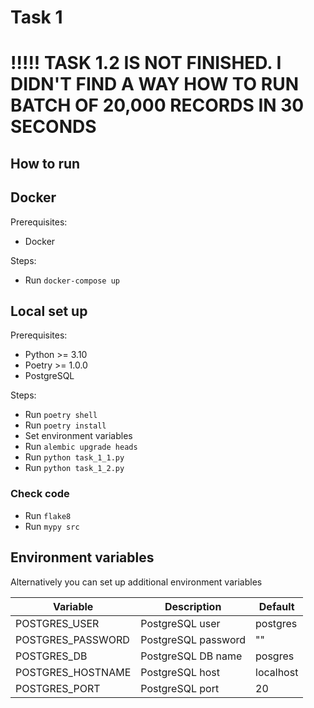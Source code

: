 # Task 1

# !!!!! TASK 1.2 IS NOT FINISHED. I DIDN'T FIND A WAY HOW TO RUN BATCH OF 20,000 RECORDS IN 30 SECONDS

## How to run

## Docker
Prerequisites:
* Docker

Steps:
* Run `docker-compose up`

## Local set up
Prerequisites:
* Python >= 3.10
* Poetry >= 1.0.0
* PostgreSQL

Steps:
* Run `poetry shell`
* Run `poetry install`
* Set environment variables 
* Run `alembic upgrade heads`
* Run `python task_1_1.py`
* Run `python task_1_2.py`

### Check code
* Run `flake8`
* Run `mypy src`

## Environment variables
Alternatively you can set up additional environment variables

| Variable           | Description         | Default   |
|--------------------|---------------------|-----------|
| POSTGRES_USER      | PostgreSQL user     | postgres  |
| POSTGRES_PASSWORD  | PostgreSQL password | ""        |
| POSTGRES_DB        | PostgreSQL DB name  | posgres   |
| POSTGRES_HOSTNAME  | PostgreSQL host     | localhost |
| POSTGRES_PORT      | PostgreSQL port     | 20        |
